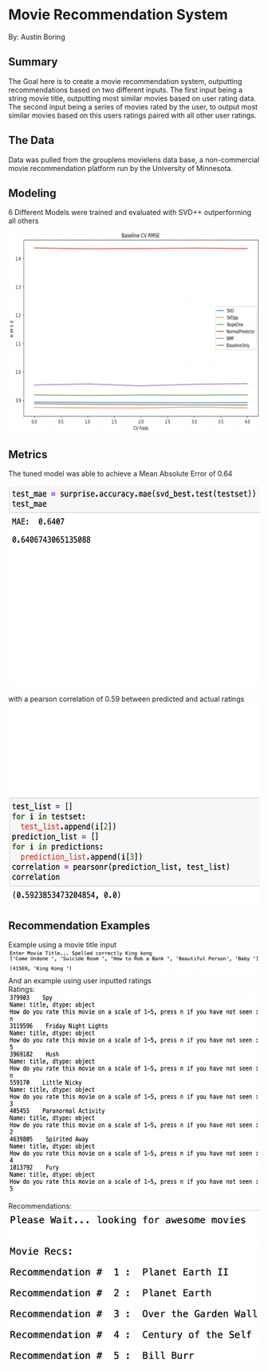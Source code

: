 
# Movie Recommendation System

By: Austin Boring

## Summary
The Goal here is to create a movie recommendation system, outputting recommendations based on two different inputs. The first input being a string movie title, outputting most similar movies based on user rating data. The second input being a series of movies rated by the user, to output most similar movies based on this users ratings paired with all other user ratings. 

## The Data 
Data was pulled from the grouplens movielens data base, a non-commercial movie recommendation platform run by the University of Minnesota. 

## Modeling 

6 Different Models were trained and evaluated with SVD++ outperforming all others

<img src = 'Report/recc-sys-base-cv.png' alt = 'MAE' height = '400' width = '600'>

## Metrics

The tuned model was able to achieve a Mean Absolute Error of 0.64  
<br>
<img src='Report/MAE.png' alt='MAE' height = '400' width = '600'>
<br>

with a pearson correlation of 0.59 between predicted and actual ratings
<img src = 'Report/Pearson-corr.png' alt = 'Pearson Correlation' height = '400' width = '600'>

## Recommendation Examples
Example using a movie title input
<br>
<img src = 'Report/title-in-1.png' alt = 'rec1' height = '' width = ''>
<br>
And an example using user inputted ratings
<br>
Ratings:
<br>
<img src = 'Report/rec-from-rating.png' alt = 'rec2' height = '400' width = '600'>

Recommendations:
<br>
<img src = 'Report/rated-movies.png' alt = 'ratings' height = '' width = ''>
